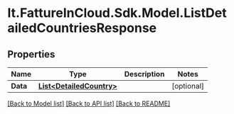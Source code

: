 # It.FattureInCloud.Sdk.Model.ListDetailedCountriesResponse

## Properties

Name | Type | Description | Notes
------------ | ------------- | ------------- | -------------
**Data** | [**List&lt;DetailedCountry&gt;**](DetailedCountry.md) |  | [optional] 

[[Back to Model list]](../README.md#documentation-for-models) [[Back to API list]](../README.md#documentation-for-api-endpoints) [[Back to README]](../README.md)

